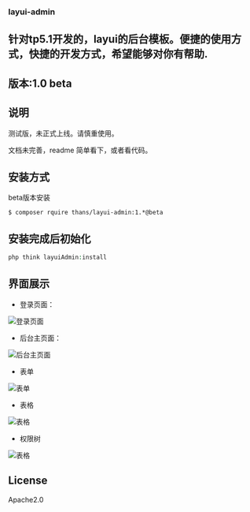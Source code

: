 ### layui-admin

## 针对tp5.1开发的，layui的后台模板。便捷的使用方式，快捷的开发方式，希望能够对你有帮助.

## 版本:1.0 beta

## 说明

测试版，未正式上线。请慎重使用。

文档未完善，readme 简单看下，或者看代码。

## 安装方式

beta版本安装

```shell
$ composer rquire thans/layui-admin:1.*@beta
```

## 安装完成后初始化

```php
php think layuiAdmin:install

```

## 界面展示

-   登录页面：

![登录页面](https://images.gitee.com/uploads/images/2018/1225/200501_74760169_543050.jpeg "登录页面")

-   后台主页面：

![后台主页面](https://images.gitee.com/uploads/images/2018/1225/215518_c7a9650e_543050.jpeg "后台主页面：")

-   表单

![表单](https://images.gitee.com/uploads/images/2019/0312/173400_3897a005_543050.png "表单")

-   表格

![表格](https://images.gitee.com/uploads/images/2019/0312/173444_236b14f9_543050.png "表格")

-   权限树

![表格](https://images.gitee.com/uploads/images/2019/0312/174121_45545bad_543050.png "表格")

## License

Apache2.0
